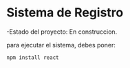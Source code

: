 <h1>Sistema de Registro</h1>

-Estado del proyecto: En construccion.

para ejecutar el sistema, debes poner:

``` npm install react ```
